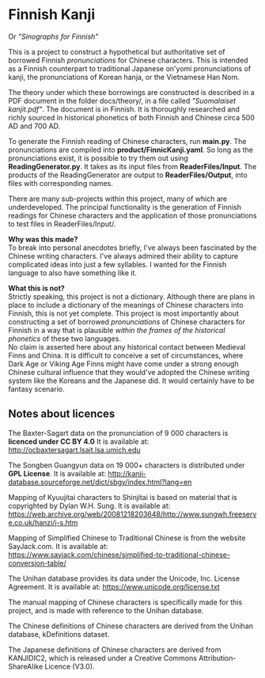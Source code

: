 
# Finnish Kanji
Or _"Sinographs for Finnish"_

This is a project to construct a hypothetical but authoritative set of borrowed Finnish *pronunciations* for Chinese characters.
This is intended as a Finnish counterpart to traditional Japanese on'yomi pronunciations of kanji, 
the pronunciations of Korean hanja, or the Vietnamese Han Nom.

The theory under which these borrowings are constructed is described in a PDF document in the folder docs/theory/, 
in a file called _"Suomalaiset kanjit.pdf"_. The document is in Finnish. 
It is thoroughly researched and richly sourced in historical phonetics of both Finnish and Chinese circa 500 AD and 700 AD.

To generate the Finnish reading of Chinese characters, run **main.py**. The pronunciations are compiled into **product/FinnicKanji.yaml**.
So long as the pronunciations exist, it is possible to try them out using **ReadingGenerator.py**. 
It takes as its input files from **ReaderFiles/Input**.
The products of the ReadingGenerator are output to **ReaderFiles/Output**, into files with corresponding names. 

There are many sub-projects within this project, many of which are underdeveloped. 
The principal functionality is the generation of Finnish readings for Chinese characters 
and the application of those pronunciations to test files in ReaderFiles/Input/. 

**Why was this made?**  
To break into personal anecdotes briefly, I've always been fascinated by the Chinese writing characters. 
I've always admired their ability to capture complicated ideas into just a few syllables. 
I wanted for the Finnish language to also have something like it.

**What this is not?**   
Strictly speaking, this project is not a dictionary. 
Although there are plans in place to include a dictionary of the meanings of Chinese characters into Finnish,
this is not yet complete. This project is most importantly about constructing a set of borrowed _pronunciations_ of Chinese characters for Finnish 
in a way that is plausible _within the frames of the historical phonetics_ of these two languages.  
No claim is asserted here about any historical contact between Medieval Finns and China.
It is difficult to conceive a set of circumstances, 
where Dark Age or Viking Age Finns might have come under a strong enough Chinese cultural influence 
that they would've adopted the Chinese writing system like the Koreans and the Japanese did. 
It would certainly have to be fantasy scenario.

## Notes about licences
The Baxter-Sagart data on the pronunciation of 9 000 characters is **licenced under CC BY 4.0**
It is available at: http://ocbaxtersagart.lsait.lsa.umich.edu

The Songben Guangyun data on 19 000+ characters is distributed under **GPL License**. 
It is available at: http://kanji-database.sourceforge.net/dict/sbgy/index.html?lang=en

Mapping of Kyuujitai characters to Shinjitai is based on material that is copyrighted by Dylan W.H. Sung.
It is available at: https://web.archive.org/web/20081218203648/http://www.sungwh.freeserve.co.uk/hanzi/j-s.htm 

Mapping of Simplified Chinese to Traditional Chinese is from the website SayJack.com.
It is available at: https://www.sayjack.com/chinese/simplified-to-traditional-chinese-conversion-table/

The Unihan database provides its data under the Unicode, Inc. License Agreement.
It is available at: https://www.unicode.org/license.txt 

The manual mapping of Chinese characters is specifically made for this project, and is made with reference to the Unihan database.

The Chinese definitions of Chinese characters are derived from the Unihan database, kDefinitions dataset.

The Japanese definitions of Chinese characters are derived from KANJIDIC2, 
which is released under a Creative Commons Attribution-ShareAlike Licence (V3.0).   
